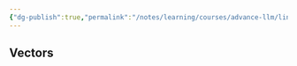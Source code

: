 ```yaml
---
{"dg-publish":true,"permalink":"/notes/learning/courses/advance-llm/linear-algebra/linear-algebra-week-3/"}
---
```


## Vectors
